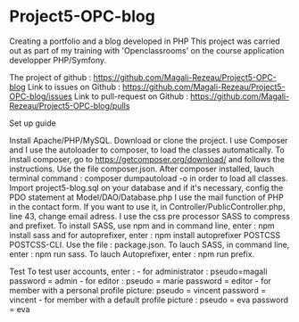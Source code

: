 # Project5-OPC-blog
Creating a portfolio and a blog developed in PHP
This project was carried out as part of my training with 'Openclassrooms' on the course application developper PHP/Symfony.

The project of github : https://github.com/Magali-Rezeau/Project5-OPC-blog
Link to issues on Github : https://github.com/Magali-Rezeau/Project5-OPC-blog/issues
Link to pull-request on Github : https://github.com/Magali-Rezeau/Project5-OPC-blog/pulls

Set up guide

Install Apache/PHP/MySQL.
Download or clone the project.
I use Composer and I use the autoloader to composer, to load the classes automatically.
To install composer, go to https://getcomposer.org/download/ and follows the instructions. Use the file composer.json. After composer installed, lauch terminal command : composer dumpautoload -o in order to load all classes.
Import project5-blog.sql on your database and if it's necessary, config the PDO statement at Model/DAO/Database.php
I use the mail function of PHP in the contact form. If you want to use it, in Controller/PublicController.php, line 43, change email adress.
I use the css pre processor SASS to compress and prefixet. To install SASS, use npm and in command line, enter : npm install sass and for autoprefixer, enter : npm install autoprefixer POSTCSS POSTCSS-CLI. Use the file : package.json. To lauch SASS, in command line, enter : npm run sass. To lauch Autoprefixer, enter : npm run prefix.

Test 
To test user accounts, enter :
    - for administrator : pseudo=magali password = admin
    - for editor : pseudo = marie password = editor
    - for member with a personal profile picture: pseudo = vincent password = vincent
    - for member with a default profile picture : pseudo = eva password = eva
